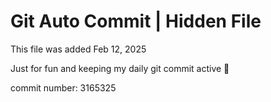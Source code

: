 # Git Auto Commit | Hidden File

This file was added Feb 12, 2025

Just for fun and keeping my daily git commit active 🤪

commit number: 3165325
